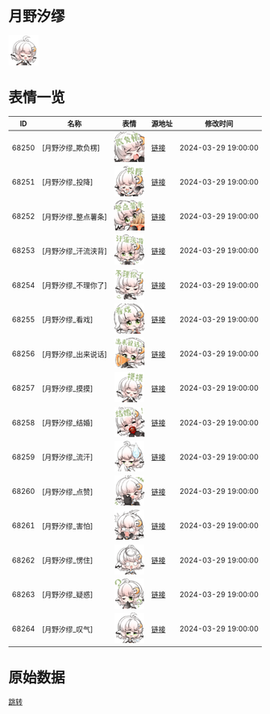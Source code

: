 # 月野汐缪

<img src="./cover.png" height="60" alt="cover" />

# 表情一览

|ID|名称|表情|源地址|修改时间|
|----|----|----|----|----|
|68250|[月野汐缪_欺负楞]|<img src="./pic/068250_%5B月野汐缪_欺负楞%5D.png" height="60" alt="欺负楞"/>|[链接](https://i0.hdslb.com/bfs/garb/13abfe7607144f4a36b1c48815043eb3fc593676.png)|2024-03-29 19:00:00|
|68251|[月野汐缪_投降]|<img src="./pic/068251_%5B月野汐缪_投降%5D.png" height="60" alt="投降"/>|[链接](https://i0.hdslb.com/bfs/garb/d31635e8dfd31018bde1544995369ca8c84920e6.png)|2024-03-29 19:00:00|
|68252|[月野汐缪_整点薯条]|<img src="./pic/068252_%5B月野汐缪_整点薯条%5D.png" height="60" alt="整点薯条"/>|[链接](https://i0.hdslb.com/bfs/garb/b68be85e3d75cd57dd86713a506e9dbc1ec7c9c0.png)|2024-03-29 19:00:00|
|68253|[月野汐缪_汗流浃背]|<img src="./pic/068253_%5B月野汐缪_汗流浃背%5D.png" height="60" alt="汗流浃背"/>|[链接](https://i0.hdslb.com/bfs/garb/098d603eaa03a2626ea62079a3a01d99044e8a37.png)|2024-03-29 19:00:00|
|68254|[月野汐缪_不理你了]|<img src="./pic/068254_%5B月野汐缪_不理你了%5D.png" height="60" alt="不理你了"/>|[链接](https://i0.hdslb.com/bfs/garb/1cea5c2ae4700c196065e43d83f6d6c9797eaf36.png)|2024-03-29 19:00:00|
|68255|[月野汐缪_看戏]|<img src="./pic/068255_%5B月野汐缪_看戏%5D.png" height="60" alt="看戏"/>|[链接](https://i0.hdslb.com/bfs/garb/bad2aae9ed55ad80b477b61b57f7a8501187fb7d.png)|2024-03-29 19:00:00|
|68256|[月野汐缪_出来说话]|<img src="./pic/068256_%5B月野汐缪_出来说话%5D.png" height="60" alt="出来说话"/>|[链接](https://i0.hdslb.com/bfs/garb/69f17295af0e452162e9146fbc7b1871cd343ca6.png)|2024-03-29 19:00:00|
|68257|[月野汐缪_摸摸]|<img src="./pic/068257_%5B月野汐缪_摸摸%5D.png" height="60" alt="摸摸"/>|[链接](https://i0.hdslb.com/bfs/garb/c660f855c2e028a3a68b8c30546df957155b6903.png)|2024-03-29 19:00:00|
|68258|[月野汐缪_结婚]|<img src="./pic/068258_%5B月野汐缪_结婚%5D.png" height="60" alt="结婚"/>|[链接](https://i0.hdslb.com/bfs/garb/ba35edd189eb1464b2b9836b0ce70aaeae64c2c5.png)|2024-03-29 19:00:00|
|68259|[月野汐缪_流汗]|<img src="./pic/068259_%5B月野汐缪_流汗%5D.png" height="60" alt="流汗"/>|[链接](https://i0.hdslb.com/bfs/garb/2cba2e2ca24d24f27fc53f5848fc2d88f6143b5b.png)|2024-03-29 19:00:00|
|68260|[月野汐缪_点赞]|<img src="./pic/068260_%5B月野汐缪_点赞%5D.png" height="60" alt="点赞"/>|[链接](https://i0.hdslb.com/bfs/garb/71f2fdea04362b2d629a165c2a46013c1df5bb46.png)|2024-03-29 19:00:00|
|68261|[月野汐缪_害怕]|<img src="./pic/068261_%5B月野汐缪_害怕%5D.png" height="60" alt="害怕"/>|[链接](https://i0.hdslb.com/bfs/garb/394ca14d9285692378318358bdd3c1b955b57af3.png)|2024-03-29 19:00:00|
|68262|[月野汐缪_愣住]|<img src="./pic/068262_%5B月野汐缪_愣住%5D.png" height="60" alt="愣住"/>|[链接](https://i0.hdslb.com/bfs/garb/3cb580392288a91f389eeaf1ca9b300a67c2d441.png)|2024-03-29 19:00:00|
|68263|[月野汐缪_疑惑]|<img src="./pic/068263_%5B月野汐缪_疑惑%5D.png" height="60" alt="疑惑"/>|[链接](https://i0.hdslb.com/bfs/garb/d9594f56e9087712817d5d50da1f2bc266afff0b.png)|2024-03-29 19:00:00|
|68264|[月野汐缪_叹气]|<img src="./pic/068264_%5B月野汐缪_叹气%5D.png" height="60" alt="叹气"/>|[链接](https://i0.hdslb.com/bfs/garb/9cb473dde1a400f11c89e0aed078c96f93c48455.png)|2024-03-29 19:00:00|

# 原始数据

[跳转](./raw.json)

